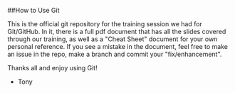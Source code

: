 ##How to Use Git

This is the official git repository for the training session we had for Git/GitHub. In it, there is a full pdf document that has all the slides covered through our training, as well as a "Cheat Sheet" document for your own personal reference. If you see a mistake in the document, feel free to make an issue in the repo, make a branch and commit your "fix/enhancement". 

Thanks all and enjoy using Git! 

- Tony
